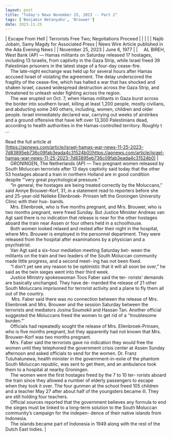 ```yaml
---
layout: post
title: "Today's News November 25, 2023 -- Part 2"
tags: ['Benjamin Netanyahu', 'Brouwer']
date: 2023-11-25
---
```


| Escape From Hell | Terrorists Free Two; Negotiations Proceed  |
|  |  |
| Najib Jobain, Samy Magdy for Associated Press | News Wire Article published in the Ada Evening News |
| November 25, 2023 | June 6, 1977 |
| &nbsp;&nbsp;&nbsp;&nbsp;AL BIREH, West Bank (AP) — Hamas militants on Saturday released 17 hostages, including 13 Israelis, from captivity in the Gaza Strip, while Israel freed 39 Palestinian prisoners in the latest stage of a four-day cease-fire.<br>&nbsp;&nbsp;&nbsp;&nbsp;The late-night exchange was held up for several hours after Hamas accused Israel of violating the agreement. The delay underscored the fragility of the cease-fire, which has halted a war that has shocked and shaken Israel, caused widespread destruction across the Gaza Strip, and threatened to unleash wider fighting across the region.<br>&nbsp;&nbsp;&nbsp;&nbsp;The war erupted on Oct. 7, when Hamas militants in Gaza burst across the border into southern Israel, killing at least 1,200 people, mostly civilians, and abducting some 240 others, including, women, children and older people. Israel immediately declared war, carrying out weeks of airstrikes and a ground offensive that have left over 13,300 Palestinians dead, according to health authorities in the Hamas-controlled territory. Roughly t ...<br><br>Read the full article at<br>[https://apnews.com/article/israel-hamas-war-news-11-25-2023-7d83895eb736c09fab3eada4c31524b0](https://apnews.com/article/israel-hamas-war-news-11-25-2023-7d83895eb736c09fab3eada4c31524b0) | &nbsp;&nbsp;&nbsp;&nbsp;GRONINGEN, The Netherlands (AP) — Two pregnant women released by South Moluccan terrorists after 13 days captivity said today that the other 53 hostages aboard a train in northern Holland are in good condition despite “‘very great psychological pressure.”<br>&nbsp;&nbsp;&nbsp;&nbsp;“In general, the hostages are being treated correctly by the Moluccans,” said Annye Brouwer-Korf, 31, in a statement read to reporters before she and 25-year-old Nelleke Ellenbroek- Prinsen left the Groningen University Clinic with their hus- bands.<br>&nbsp;&nbsp;&nbsp;&nbsp;Mrs. Ellenbroek, who is five months pregnant, and Mrs. Brouwer, who is two months pregnant, were freed Sunday. But Justice Minister Andreas van Agt said there is no indication that release is near for the other hostages aboard the train near Assen or four others held in a schoolhouse.<br>&nbsp;&nbsp;&nbsp;&nbsp;Both women looked relaxed and rested after their night in the hospital, where Mrs. Brouwer is employed in the personnel department. They were released from the hospital after examinations by a physician and a psychiatrist.<br>&nbsp;&nbsp;&nbsp;&nbsp;Van Agt said a six-hour mediation meeting Saturday bet- ween the militants on the train and two leaders of the South Moluccan community made little progress, and a second meet- ing has not been fixed.<br>&nbsp;&nbsp;&nbsp;&nbsp;“I don’t yet see any reason to be optimistic that it will all soon be over,” he said as the twin sieges went into their third week.<br>&nbsp;&nbsp;&nbsp;&nbsp;Justice Ministry spokeswoman Toos Faber said the ter- rorists’ demands are basically unchanged. They have de- manded the release of 21 other South Moluccans imprisoned for terrorist activity and a plane to fly them all out of the country.<br>&nbsp;&nbsp;&nbsp;&nbsp; Mrs. Faber said there was no connection between the release of Mrs. Elienbroek and Mrs. Brouwer and the session Saturday between the terrorists and mediators Josina Soumokil and Hassan Tan. Another official suggested the Moluccans freed the women to get rid of a ‘‘troublesome burden.”’<br>&nbsp;&nbsp;&nbsp;&nbsp;Officials had repeatedly sought the release of Mrs. Ellenbroek-Prinsen, who is five months pregnant, but they apparently had not known that Mrs. Brouwer-Korf was two months pregnant.<br>&nbsp;&nbsp;&nbsp;&nbsp;Mrs. Faber said the terrorists gave no indication they would free the women until they telephoned the government crisis center at Assen Sunday afternoon and asked officials to send for the women. Dr. Franz Tutuhatunewa, health minister in the government-in-exiie of the phantom South Moluccan republic, was sent to get them, and an ambulance took them to a hospital at nearby Groningen.<br>&nbsp;&nbsp;&nbsp;&nbsp;The women were the first hostages freed by the 7 to 10 ter- rorists aboard the train since they allowed a number of elderly passengers to escape when they took it over. The four gunmen at the school freed 105 children and a teacher May 27 after about half of the youngsters became ill. They are still holding four teachers.<br>&nbsp;&nbsp;&nbsp;&nbsp;Official sources reported that the government believes any formula to end the sieges must be linked to a long-term solution to the South Moluccan community’s campaign for the indepen- dence of their native islands from Indonesia.<br>&nbsp;&nbsp;&nbsp;&nbsp;The islands became part of Indonesia in 1949 along with the rest of the Dutch East Indies.  |